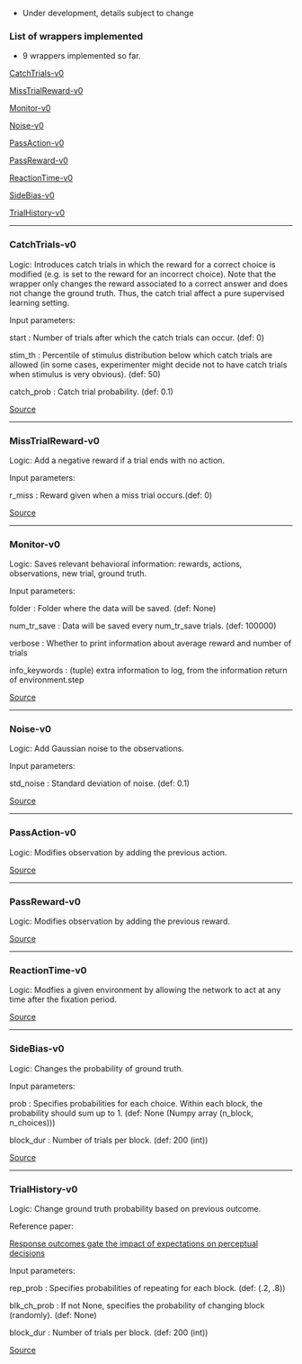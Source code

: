 * Under development, details subject to change

### List of wrappers implemented

* 9 wrappers implemented so far.

[CatchTrials-v0](#catchtrials-v0)

[MissTrialReward-v0](#misstrialreward-v0)

[Monitor-v0](#monitor-v0)

[Noise-v0](#noise-v0)

[PassAction-v0](#passaction-v0)

[PassReward-v0](#passreward-v0)

[ReactionTime-v0](#reactiontime-v0)

[SideBias-v0](#sidebias-v0)

[TrialHistory-v0](#trialhistory-v0)

___

### CatchTrials-v0

Logic: Introduces catch trials in which the reward for
         a correct choice is modified (e.g. is set to the reward for an
         incorrect choice). Note that the wrapper only changes the reward
         associated to a correct answer and does not change the ground truth.
         Thus, the catch trial affect a pure supervised learning setting.

Input parameters: 

start : Number of trials after which the catch trials can occur.
        (def: 0)

stim_th : Percentile of stimulus distribution below which catch
        trials are allowed (in some cases, experimenter might decide not
        to have catch trials when  stimulus is very obvious). (def: 50)

catch_prob : Catch trial probability. (def: 0.1)

[Source](https://github.com/gyyang/neurogym/blob/master/neurogym/wrappers/catch_trials.py)

___

### MissTrialReward-v0

Logic: Add a negative reward if a trial ends with no action.

Input parameters: 

r_miss : Reward given when a miss trial occurs.(def: 0)

[Source](https://github.com/gyyang/neurogym/blob/master/neurogym/wrappers/miss_trials_reward.py)

___

### Monitor-v0

Logic: Saves relevant behavioral information: rewards, actions, observations, new trial, ground truth.

Input parameters: 

folder : Folder where the data will be saved. (def: None)

num_tr_save : Data will be saved every num_tr_save trials.
        (def: 100000)

verbose : Whether to print information about average reward and number of trials

info_keywords : (tuple) extra information to log, from the information return of environment.step

[Source](https://github.com/gyyang/neurogym/blob/master/neurogym/wrappers/monitor.py)

___

### Noise-v0

Logic: Add Gaussian noise to the observations.

Input parameters: 

std_noise : Standard deviation of noise. (def: 0.1)

[Source](https://github.com/gyyang/neurogym/blob/master/neurogym/wrappers/noise.py)

___

### PassAction-v0

Logic: Modifies observation by adding the previous
        action.

[Source](https://github.com/gyyang/neurogym/blob/master/neurogym/wrappers/pass_action.py)

___

### PassReward-v0

Logic: Modifies observation by adding the previous
        reward.

[Source](https://github.com/gyyang/neurogym/blob/master/neurogym/wrappers/pass_reward.py)

___

### ReactionTime-v0

Logic: Modfies a given environment by allowing the network
        to act at any time after the fixation period.

[Source](https://github.com/gyyang/neurogym/blob/master/neurogym/wrappers/reaction_time.py)

___

### SideBias-v0

Logic: Changes the probability of ground truth.

Input parameters: 

prob : Specifies probabilities for each choice. Within each block,
        the probability should sum up to 1.
        (def: None (Numpy array (n_block, n_choices)))

block_dur : Number of trials per block. (def: 200 (int))

[Source](https://github.com/gyyang/neurogym/blob/master/neurogym/wrappers/side_bias.py)

___

### TrialHistory-v0

Logic: Change ground truth probability based on previous outcome.

Reference paper: 

[Response outcomes gate the impact of expectations
         on perceptual decisions](https://www.biorxiv.org/content/10.1101/433409v3)

Input parameters: 

rep_prob : Specifies probabilities of repeating for each block.
        (def: (.2, .8))

blk_ch_prob : If not None, specifies the probability of changing
        block (randomly). (def: None)

block_dur : Number of trials per block. (def: 200 (int))

[Source](https://github.com/gyyang/neurogym/blob/master/neurogym/wrappers/trial_hist.py)

